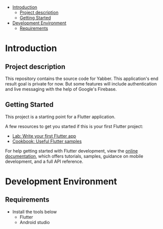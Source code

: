 - [Introduction](#introduction)
  - [Project description](#project-description)
  - [Getting Started](#getting-started)
- [Development Environment](#development-environment)
  - [Requirements](#requirements)

# Introduction

## Project description

This repository contains the source code for Yabber. This application's end result goal is private for now.
But some features will include authentication and live messaging with the help of Google's Firebase.

## Getting Started

This project is a starting point for a Flutter application.

A few resources to get you started if this is your first Flutter project:

- [Lab: Write your first Flutter app](https://docs.flutter.dev/get-started/codelab)
- [Cookbook: Useful Flutter samples](https://docs.flutter.dev/cookbook)

For help getting started with Flutter development, view the
[online documentation](https://docs.flutter.dev/), which offers tutorials,
samples, guidance on mobile development, and a full API reference.

# Development Environment

## Requirements
* Install the tools below
  * Flutter
  * Android studio
  
